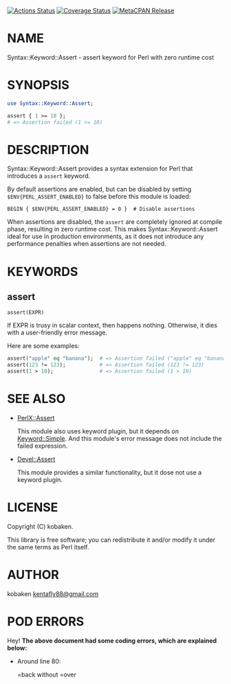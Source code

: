 [![Actions Status](https://github.com/kfly8/Syntax-Keyword-Assert/actions/workflows/test.yml/badge.svg)](https://github.com/kfly8/Syntax-Keyword-Assert/actions) [![Coverage Status](https://img.shields.io/coveralls/kfly8/Syntax-Keyword-Assert/main.svg?style=flat)](https://coveralls.io/r/kfly8/Syntax-Keyword-Assert?branch=main) [![MetaCPAN Release](https://badge.fury.io/pl/Syntax-Keyword-Assert.svg)](https://metacpan.org/release/Syntax-Keyword-Assert)
# NAME

Syntax::Keyword::Assert - assert keyword for Perl with zero runtime cost

# SYNOPSIS

```perl
use Syntax::Keyword::Assert;

assert { 1 >= 10 };
# => Assertion failed (1 >= 10)
```

# DESCRIPTION

Syntax::Keyword::Assert provides a syntax extension for Perl that introduces a `assert` keyword.

By default assertions are enabled, but can be disabled by setting `$ENV{PERL_ASSERT_ENABLED}` to false before this module is loaded:

```
BEGIN { $ENV{PERL_ASSERT_ENABLED} = 0 }  # Disable assertions
```

When assertions are disabled, the `assert` are completely ignored at compile phase, resulting in zero runtime cost. This makes Syntax::Keyword::Assert ideal for use in production environments, as it does not introduce any performance penalties when assertions are not needed.

# KEYWORDS

## assert

```
assert(EXPR)
```

If EXPR is trusy in scalar context, then happens nothing. Otherwise, it dies with a user-friendly error message.

Here are some examples:

```perl
assert("apple" eq "banana");  # => Assertion failed ("apple" eq "banana")
assert(123 != 123);           # => Assertion failed (123 != 123)
assert(1 > 10);               # => Assertion failed (1 > 10)
```

# SEE ALSO

- [PerlX::Assert](https://metacpan.org/pod/PerlX%3A%3AAssert)

    This module also uses keyword plugin, but it depends on [Keyword::Simple](https://metacpan.org/pod/Keyword%3A%3ASimple). And this module's error message does not include the failed expression.

- [Devel::Assert](https://metacpan.org/pod/Devel%3A%3AAssert)

    This module provides a similar functionality, but it dose not use a keyword plugin.

# LICENSE

Copyright (C) kobaken.

This library is free software; you can redistribute it and/or modify
it under the same terms as Perl itself.

# AUTHOR

kobaken <kentafly88@gmail.com>

# POD ERRORS

Hey! **The above document had some coding errors, which are explained below:**

- Around line 80:

    &#x3d;back without =over
